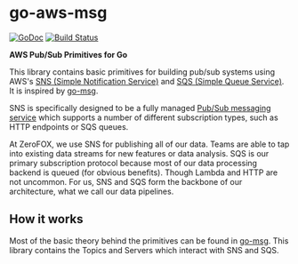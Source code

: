 # go-aws-msg

[![GoDoc](https://godoc.org/github.com/zerofox-oss/go-aws-msg?status.svg)](http://godoc.org/github.com/zerofox-oss/go-aws-msg)
[![Build Status](https://travis-ci.org/zerofox-oss/go-aws-msg.svg?branch=master)](https://travis-ci.org/zerofox-oss/go-aws-msg)

**AWS Pub/Sub Primitives for Go**

This library contains
basic primitives for
building pub/sub systems
using AWS's
[SNS (Simple Notification Service)][SNS]
and [SQS (Simple Queue Service)][SQS].
It is inspired by [go-msg][].

SNS is specifically designed
to be a fully managed
[Pub/Sub messaging service][SNS-PubSub]
which supports a number of
different subscription types,
such as HTTP endpoints
or SQS queues.

At ZeroFOX, we use SNS for
publishing all of our data.
Teams are able to tap into
existing data streams
for new features or
data analysis.
SQS is our primary subscription protocol
because most of our data processing
backend is queued (for obvious benefits).
Though Lambda and HTTP
are not uncommon.
For us, SNS and SQS form the backbone
of our architecture,
what we call our data pipelines.

## How it works

Most of the basic theory behind
the primitives can be found
in [go-msg][].
This library contains the Topics
and Servers which interact
with SNS and SQS.

[go-msg]: https://github.com/zerofox-oss/go-msg
[SNS]: https://aws.amazon.com/documentation/sns/
[SNS-PubSub]: https://aws.amazon.com/sns/#SNSpubsub
[SQS]: https://aws.amazon.com/documentation/sqs/
